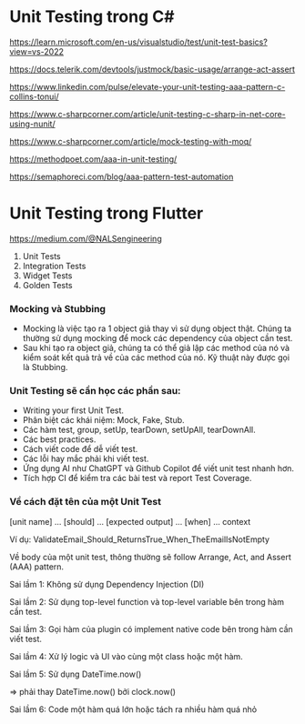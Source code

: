 # Unit Testing trong C#

https://learn.microsoft.com/en-us/visualstudio/test/unit-test-basics?view=vs-2022

https://docs.telerik.com/devtools/justmock/basic-usage/arrange-act-assert

https://www.linkedin.com/pulse/elevate-your-unit-testing-aaa-pattern-c-collins-tonui/

https://www.c-sharpcorner.com/article/unit-testing-c-sharp-in-net-core-using-nunit/

https://www.c-sharpcorner.com/article/mock-testing-with-moq/

https://methodpoet.com/aaa-in-unit-testing/

https://semaphoreci.com/blog/aaa-pattern-test-automation

# Unit Testing trong Flutter

https://medium.com/@NALSengineering

1. Unit Tests
2. Integration Tests
3. Widget Tests
4. Golden Tests

### Mocking và Stubbing

+ Mocking là việc tạo ra 1 object giả thay vì sử dụng object thật. Chúng ta thường sử dụng mocking để mock các dependency của object cần test.
+ Sau khi tạo ra object giả, chúng ta có thể giả lập các method của nó và kiểm soát kết quả trả về của các method của nó. Kỹ thuật này được gọi là Stubbing.

### Unit Testing sẽ cần học các phần sau:

+ Writing your first Unit Test.
+ Phân biệt các khái niệm: Mock, Fake, Stub.
+ Các hàm test, group, setUp, tearDown, setUpAll, tearDownAll.
+ Các best practices.
+ Cách viết code để dễ viết test.
+ Các lỗi hay mắc phải khi viết test.
+ Ứng dụng AI như ChatGPT và Github Copilot để viết unit test nhanh hơn.
+ Tích hợp CI để kiểm tra các bài test và report Test Coverage.

### Về cách đặt tên của một Unit Test

[unit name] ... [should] ... [expected output] ... [when] ... context

Ví dụ: ValidateEmail_Should_ReturnsTrue_When_TheEmailIsNotEmpty

Về body của một unit test, thông thường sẽ follow Arrange, Act, and Assert (AAA) pattern.

Sai lầm 1: Không sử dụng Dependency Injection (DI)

Sai lầm 2: Sử dụng top-level function và top-level variable bên trong hàm cần test.

Sai lầm 3: Gọi hàm của plugin có implement native code bên trong hàm cần viết test.

Sai lầm 4: Xử lý logic và UI vào cùng một class hoặc một hàm.

Sai lầm 5: Sử dụng DateTime.now()

=> phải thay DateTime.now() bởi clock.now()

Sai lầm 6: Code một hàm quá lớn hoặc tách ra nhiều hàm quá nhỏ
